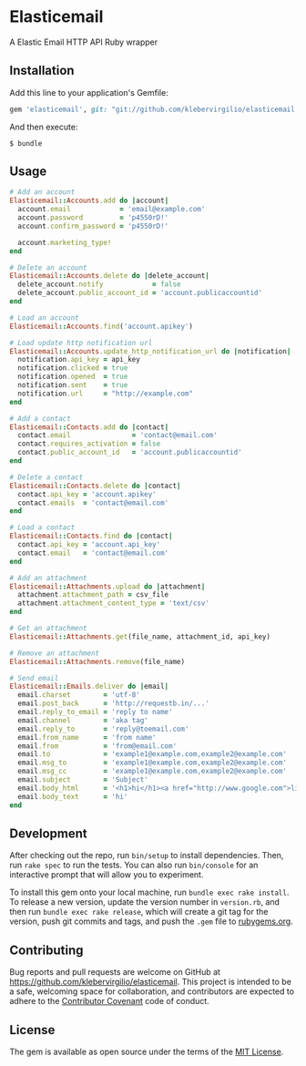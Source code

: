 # Elasticemail

A Elastic Email HTTP API Ruby wrapper

## Installation

Add this line to your application's Gemfile:

```ruby
gem 'elasticemail', git: "git://github.com/klebervirgilio/elasticemail.git"
```

And then execute:

    $ bundle

## Usage

```ruby
# Add an account
Elasticemail::Accounts.add do |account|
  account.email            = 'email@example.com'
  account.password         = 'p4550rD!'
  account.confirm_password = 'p4550rD!'

  account.marketing_type!
end

# Delete an account
Elasticemail::Accounts.delete do |delete_account|
  delete_account.notify            = false
  delete_account.public_account_id = 'account.publicaccountid'
end

# Load an account
Elasticemail::Accounts.find('account.apikey')

# Load update http notification url
Elasticemail::Accounts.update_http_notification_url do |notification|
  notification.api_key = api_key
  notification.clicked = true
  notification.opened  = true
  notification.sent    = true
  notification.url     = "http://example.com"
end

# Add a contact
Elasticemail::Contacts.add do |contact|
  contact.email               = 'contact@email.com'
  contact.requires_activation = false
  contact.public_account_id   = 'account.publicaccountid'
end

# Delete a contact
Elasticemail::Contacts.delete do |contact|
  contact.api_key = 'account.apikey'
  contact.emails  = 'contact@email.com'
end

# Load a contact
Elasticemail::Contacts.find do |contact|
  contact.api_key = 'account.api_key'
  contact.email   = 'contact@email.com'
end

# Add an attachment
Elasticemail::Attachments.upload do |attachment|
  attachment.attachment_path = csv_file
  attachment.attachment_content_type = 'text/csv'
end

# Get an attachment
Elasticemail::Attachments.get(file_name, attachment_id, api_key)

# Remove an attachment
Elasticemail::Attachments.remove(file_name)

# Send email
Elasticemail::Emails.deliver do |email|
  email.charset        = 'utf-8'
  email.post_back      = 'http://requestb.in/...'
  email.reply_to_email = 'reply to name'
  email.channel        = 'aka tag'
  email.reply_to       = 'reply@toemail.com'
  email.from_name      = 'from name'
  email.from           = 'from@email.com'
  email.to             = 'example1@example.com,example2@example.com'
  email.msg_to         = 'example1@example.com,example2@example.com'
  email.msg_cc         = 'example1@example.com,example2@example.com'
  email.subject        = 'Subject'
  email.body_html      = '<h1>hi</h1><a href="http://www.google.com">link...</a>'
  email.body_text      = 'hi'
end
```

## Development

After checking out the repo, run `bin/setup` to install dependencies. Then, run `rake spec` to run the tests. You can also run `bin/console` for an interactive prompt that will allow you to experiment.

To install this gem onto your local machine, run `bundle exec rake install`. To release a new version, update the version number in `version.rb`, and then run `bundle exec rake release`, which will create a git tag for the version, push git commits and tags, and push the `.gem` file to [rubygems.org](https://rubygems.org).

## Contributing

Bug reports and pull requests are welcome on GitHub at https://github.com/klebervirgilio/elasticemail. This project is intended to be a safe, welcoming space for collaboration, and contributors are expected to adhere to the [Contributor Covenant](http://contributor-covenant.org) code of conduct.


## License

The gem is available as open source under the terms of the [MIT License](http://opensource.org/licenses/MIT).

